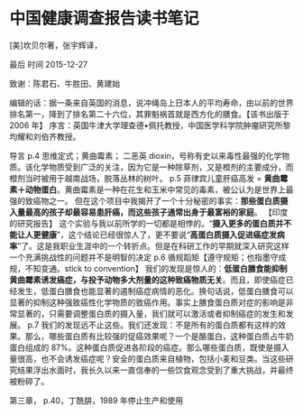 中国健康调查报告读书笔记
===
[美]坎贝尔著，张宇辉译，

最后 时间 2015-12-27

致谢：陈君石、牛胜田、黄建始

编辑的话：据一条来自英国的消息，说冲绳岛上日本人的平均寿命，由以前的世界排名第一，降到了排名第二十六位，其罪魁祸首就是西方化的膳食。【该书出版于 2006 年】
序言：英国牛津大学理查德•佩托教授，中国医学科学院肿瘤研究所黎均耀和刘伯齐教授。

导言 p.4 思维定式；黄曲霉素；
二恶英 dioxin，号称有史以来毒性最强的化学物质。该化学物质受到广泛的关注，因为它是一种除草剂，又是橙剂的主要成分，而橙剂当时被用于越南战场，脱落丛林的树叶。
p.5 菲律宾儿童肝癌高发 = **黄曲霉素＋动物蛋白**。黄曲霉素是一种在花生和玉米中常见的毒素，被公认为是世界上最强的致癌物之一。
但在这个项目中我揭开了一个十分秘密的事实：**那些蛋白质摄入量最高的孩子却最容易患肝癌，而这些孩子通常出身于最富裕的家庭**。
【印度的研究报告】
这个实验与我以前所学的一切都是相悖的。“**摄入更多的蛋白质并不能让人更健康**”，这个结论已经很惊人了，更不要说“**高蛋白质摄入促进癌症发病率**”了。这是我职业生涯中的一个转折点。但是在科研工作的早期就深入研究这样一个充满挑战性的问题并不是明智的决定
p.6 循规蹈矩【遵守规矩；也指墨守成规，不知变通。stick to convention】
我们的发现是惊人的：**低蛋白膳食能抑制黄曲霉素诱发癌症，与投予动物多大剂量的这种致癌物质无关**。而且，即使癌症已经发生，低蛋白膳食也能显著的遏制癌症病情的恶化。换句话说，低蛋白膳食可以显著的抑制这种强致癌性化学物质的致癌作用。事实上膳食蛋白质对症的影响是非常显著的，只需要调整蛋白质的摄入量，我们就可以激活或者抑制癌症的发生和发展。
p.7 我们的发现远不止这些。我们还发现：不是所有的蛋白质都有这样的效果。那么，哪些蛋白质有比较强的促癌效果呢？一个是酪蛋白，这种蛋白质占牛奶蛋白组成的 87%。这种蛋白质促进各阶段的癌症。那么哪些蛋白质，既使是摄入量很高，也不会诱发癌症呢？安全的蛋白质来自植物，包括小麦和豆类。当这些研究结果浮出水面时，我长久以来一直信奉的一些饮食观念受到了重大挑战，并最终被粉碎了。

第三章，
p.40，丁酰肼，1989 年停止生产和使用
